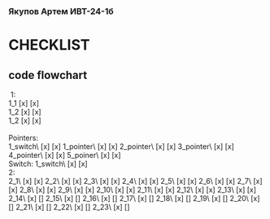 ### Якупов Артем ИВТ-24-1б
# CHECKLIST
## code flowchart
‎
1:\
1_1             [x]               [x]\
1_2             [x]               [x]\
1_2             [x]               [x]\
\
Pointers:\
1_switch\       [x]               [x]
1_pointer\      [x]               [x]
2_pointer\      [x]               [x]
3_pointer\      [x]               [x]
4_pointer\      [x]               [x]
5_poiner\       [x]               [x]
\
Switch:
1_switch\       [x]               [x]
\
2:\
2_1\            [x]               [x]
2_2\            [x]               [x]
2_3\            [x]               [x]
2_4\            [x]               [x]
2_5\            [x]               [x]
2_6\            [x]               [x]
2_7\            [x]               [x]
2_8\            [x]               [x]
2_9\            [x]               [x]
2_10\           [x]               [x]
2_11\           [x]               [x]
2_12\           [x]               [x]
2_13\           [x]               [x]
2_14\           [x]               []
2_15\           [x]               []
2_16\           [x]               []
2_17\           [x]               []
2_18\           [x]               []
2_19\           [x]               []
2_20\           [x]               []
2_21\           [x]               []
2_22\           [x]               []
2_23\           [x]               []
